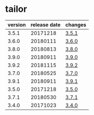 # tailor

| version | release date |           changes            |
|---------|--------------|------------------------------|
| 3.5.1   | 20171218     | [3.5.1](./3.5.1-20171218.md) |
| 3.6.0   | 20180111     | [3.6.0](./3.6.0-20180111.md) |
| 3.8.0   | 20180813     | [3.8.0](./3.8.0-20180813.md) |
| 3.9.0   | 20180911     | [3.9.0](./3.9.0-20180911.md) |
| 3.9.2   | 20181115     | [3.9.2](./3.9.2-20181115.md) |
| 3.7.0   | 20180525     | [3.7.0](./3.7.0-20180525.md) |
| 3.9.1   | 20180911     | [3.9.1](./3.9.1-20180911.md) |
| 3.5.0   | 20171218     | [3.5.0](./3.5.0-20171218.md) |
| 3.7.1   | 20180530     | [3.7.1](./3.7.1-20180530.md) |
| 3.4.0   | 20171023     | [3.4.0](./3.4.0-20171023.md) |

